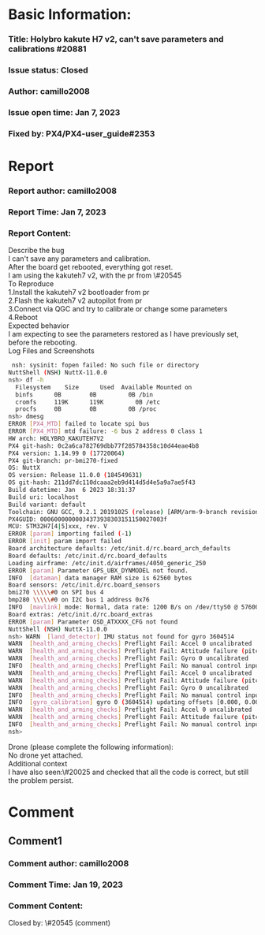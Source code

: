 # Basic Information:
### Title:   Holybro kakute H7 v2, can't save parameters and calibrations #20881 
### Issue status: Closed
### Author: camillo2008
### Issue open time: Jan 7, 2023
### Fixed by: PX4/PX4-user_guide#2353
# Report
### Report author: camillo2008
### Report Time: Jan 7, 2023
### Report Content:   
Describe the bug  
I can't save any parameters and calibration.    
After the board get rebooted, everything got reset.  
I am using the kakuteh7 v2, with the pr from \\\#20545  
To Reproduce  
1.Install the kakuteh7 v2 bootloader from pr  
2.Flash the kakuteh7 v2 autopilot from pr  
3.Connect via QGC and try to calibrate or change some parameters  
4.Reboot  
Expected behavior  
I am expecting to see the parameters restored as I have previously set, before the rebooting.  
Log Files and Screenshots  
    
```bash     
 nsh: sysinit: fopen failed: No such file or directory      
NuttShell (NSH) NuttX-11.0.0      
nsh> df -h      
  Filesystem    Size      Used  Available Mounted on      
  binfs      0B        0B         0B /bin      
  cromfs     119K      119K         0B /etc      
  procfs     0B        0B         0B /proc      
nsh> dmesg      
ERROR [PX4_MTD] failed to locate spi bus      
ERROR [PX4_MTD] mtd failure: -6 bus 2 address 0 class 1      
HW arch: HOLYBRO_KAKUTEH7V2      
PX4 git-hash: 0c2a6ca782769dbb77f285784358c10d44eae4b8      
PX4 version: 1.14.99 0 (17720064)      
PX4 git-branch: pr-bmi270-fixed      
OS: NuttX      
OS version: Release 11.0.0 (184549631)      
OS git-hash: 211dd7dc110dcaaa2eb9d414d5d4e5a9a7ae5f43      
Build datetime: Jan  6 2023 18:31:37      
Build uri: localhost      
Build variant: default      
Toolchain: GNU GCC, 9.2.1 20191025 (release) [ARM/arm-9-branch revision 277599]      
PX4GUID: 00060000000034373938303151150027003f      
MCU: STM32H7[4|5]xxx, rev. V      
ERROR [param] importing failed (-1)      
ERROR [init] param import failed      
Board architecture defaults: /etc/init.d/rc.board_arch_defaults      
Board defaults: /etc/init.d/rc.board_defaults      
Loading airframe: /etc/init.d/airframes/4050_generic_250      
ERROR [param] Parameter GPS_UBX_DYNMODEL not found.      
INFO  [dataman] data manager RAM size is 62560 bytes      
Board sensors: /etc/init.d/rc.board_sensors      
bmi270 \\\\\#0 on SPI bus 4      
bmp280 \\\\\#0 on I2C bus 1 address 0x76      
INFO  [mavlink] mode: Normal, data rate: 1200 B/s on /dev/ttyS0 @ 57600B      
Board extras: /etc/init.d/rc.board_extras      
ERROR [param] Parameter OSD_ATXXXX_CFG not found      
NuttShell (NSH) NuttX-11.0.0      
nsh> WARN  [land_detector] IMU status not found for gyro 3604514      
WARN  [health_and_arming_checks] Preflight Fail: Accel 0 uncalibrated      
WARN  [health_and_arming_checks] Preflight Fail: Attitude failure (pitch)      
WARN  [health_and_arming_checks] Preflight Fail: Gyro 0 uncalibrated      
INFO  [health_and_arming_checks] Preflight Fail: No manual control input          
WARN  [health_and_arming_checks] Preflight Fail: Accel 0 uncalibrated      
WARN  [health_and_arming_checks] Preflight Fail: Attitude failure (pitch)      
WARN  [health_and_arming_checks] Preflight Fail: Gyro 0 uncalibrated      
INFO  [health_and_arming_checks] Preflight Fail: No manual control input          
INFO  [gyro_calibration] gyro 0 (3604514) updating offsets [0.000, 0.000, 0.000]->[-0.001, 0.001, 0.001] 32.6 degC      
WARN  [health_and_arming_checks] Preflight Fail: Accel 0 uncalibrated      
WARN  [health_and_arming_checks] Preflight Fail: Attitude failure (pitch)      
INFO  [health_and_arming_checks] Preflight Fail: No manual control input          
nsh>     
```  
Drone (please complete the following information):  
No drone yet attached.  
Additional context  
I have also seen:\\\#20025 and checked that all the code is correct, but still the problem persist.  

# Comment
## Comment1
### Comment author: camillo2008
### Comment Time: Jan 19, 2023
### Comment Content:   
Closed by: \\\#20545 (comment)  
